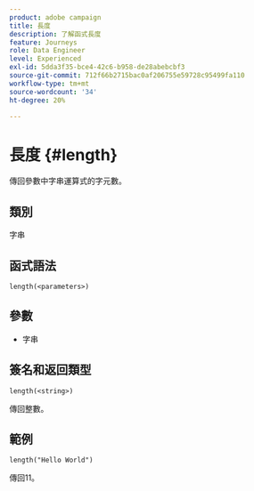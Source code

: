 ```yaml
---
product: adobe campaign
title: 長度
description: 了解函式長度
feature: Journeys
role: Data Engineer
level: Experienced
exl-id: 5dda3f35-bce4-42c6-b958-de28abebcbf3
source-git-commit: 712f66b2715bac0af206755e59728c95499fa110
workflow-type: tm+mt
source-wordcount: '34'
ht-degree: 20%

---
```


# 長度 {#length}

傳回參數中字串運算式的字元數。

## 類別

字串

## 函式語法

`length(<parameters>)`

## 參數

* 字串

## 簽名和返回類型

`length(<string>)`

傳回整數。

## 範例

`length("Hello World")`

傳回11。
